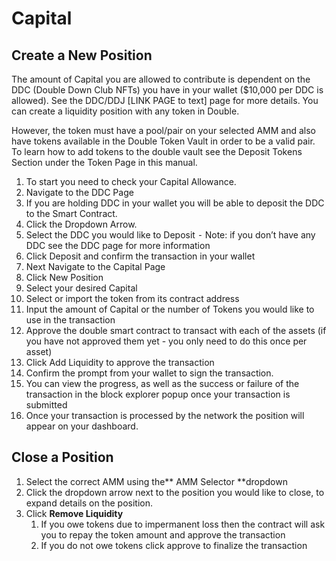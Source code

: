 # Capital

## Create a New Position
The amount of Capital you are allowed to contribute is dependent on the DDC (Double Down Club NFTs) you have in your wallet ($10,000 per DDC is allowed). See the DDC/DDJ [LINK PAGE to text] page for more details.
You can create a liquidity position with any token in Double. 

However, the token must have a pool/pair on your selected AMM and also have tokens available in the Double Token Vault in order to be a valid pair. To learn how to add tokens to the double vault see the Deposit Tokens Section under the Token Page in this manual.

1. To start you need to check your Capital Allowance. 
2. Navigate to the DDC Page
3. If you are holding DDC in your wallet you will be able to deposit the DDC to the Smart Contract. 
4. Click the Dropdown Arrow.
5. Select the DDC you would like to Deposit 
⁃ Note: if you don’t have any DDC see the DDC page for more information
6. Click Deposit and confirm the transaction in your wallet
7. Next Navigate to the Capital Page
8. Click New Position
9. Select your desired Capital
10. Select or import the token from its contract address
11. Input the amount of Capital or the number of Tokens you would like to use in the transaction
12.  Approve the double smart contract to transact with each of the assets (if you have not approved them yet - you only need to do this once per asset)
13. Click Add Liquidity to approve the transaction
14. Confirm the prompt from your wallet to sign the transaction.
15. You can view the progress, as well as the success or failure of the transaction in the block explorer popup once your transaction is submitted
16. Once your transaction is processed by the network the position will appear on your dashboard.


## Close a Position

1. Select the correct AMM using the** AMM Selector **dropdown
2. Click the dropdown arrow next to the position you would like to close, to expand details on the position.
3. Click **Remove Liquidity**    
    1. If you owe tokens due to impermanent loss then the contract will ask you to repay the token amount and approve the transaction
    2. If you do not owe tokens click approve to finalize the transaction
